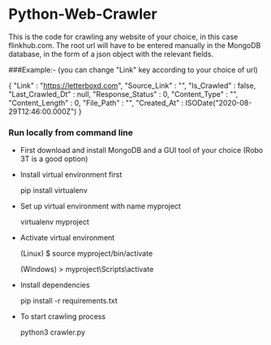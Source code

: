 # Python-Web-Crawler
 
This is the code for crawling any website of your choice, in this case flinkhub.com. 
The root url will have to be entered manually in the MongoDB database, in the form
of a json object with the relevant fields.


###Example:- (you can change "Link" key according to your choice of url)


{
    "Link" : "https://letterboxd.com",
    "Source_Link" : "",
    "Is_Crawled" : false,
    "Last_Crawled_Dt" : null,
    "Response_Status" : 0,
    "Content_Type" : "",
    "Content_Length" : 0,
    "File_Path" : "",
    "Created_At" : ISODate("2020-08-29T12:46:00.000Z")
}


### Run locally from command line


- First download and install MongoDB and a GUI tool of your choice (Robo 3T is a good option)



- Install virtual environment first


   pip install virtualenv


- Set up virtual environment with name myproject


   virtualenv myproject


- Activate virtual environment


   (Linux) $ source myproject/bin/activate


   (Windows) > myproject\Scripts\activate


- Install dependencies


   pip install -r requirements.txt



- To start crawling process


    python3 crawler.py
